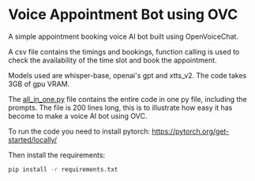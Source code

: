 # Voice Appointment Bot using OVC

A simple appointment booking voice AI bot built using OpenVoiceChat.

A csv file contains the timings and bookings, function calling is used to 
check the availability of the time slot and book the appointment.

Models used are whisper-base, openai's gpt and xtts_v2.
The code takes 3GB of gpu VRAM.

The [all_in_one.py](all_in_one.py) file contains the entire code in one py 
file, including the prompts. The file is 200 lines long, this is to 
illustrate how easy it has become to make a voice AI bot using OVC.

To run the code you need to install pytorch:
https://pytorch.org/get-started/locally/

Then install the requirements:
```bash
pip install -r requirements.txt
```

